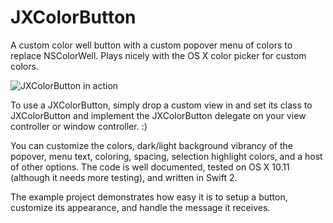 # JXColorButton
A custom color well button with a custom popover menu of colors to replace NSColorWell. Plays nicely with the OS X color picker for custom colors.

![JXColorButton in action](https://raw.githubusercontent.com/josephessin/JXColorButton/master/demo.gif)

To use a JXColorButton, simply drop a custom view in and set its class to JXColorButton and implement the JXColorButton delegate on your view controller or window controller. :)

You can customize the colors, dark/light background vibrancy of the popover, menu text, coloring, spacing, selection highlight colors, and a host of other options. The code is well documented, tested on OS X 10.11 (although it needs more testing), and written in Swift 2.

The example project demonstrates how easy it is to setup a button, customize its appearance, and handle the message it receives.
